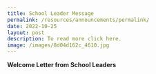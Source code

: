 ```yaml
---
title: School Leader Message
permalink: /resources/announcements/permalink/
date: 2022-10-25
layout: post
description: To read more click here.
image: /images/8d04d162c_4610.jpg
---
```





**Welcome Letter from School Leaders**

